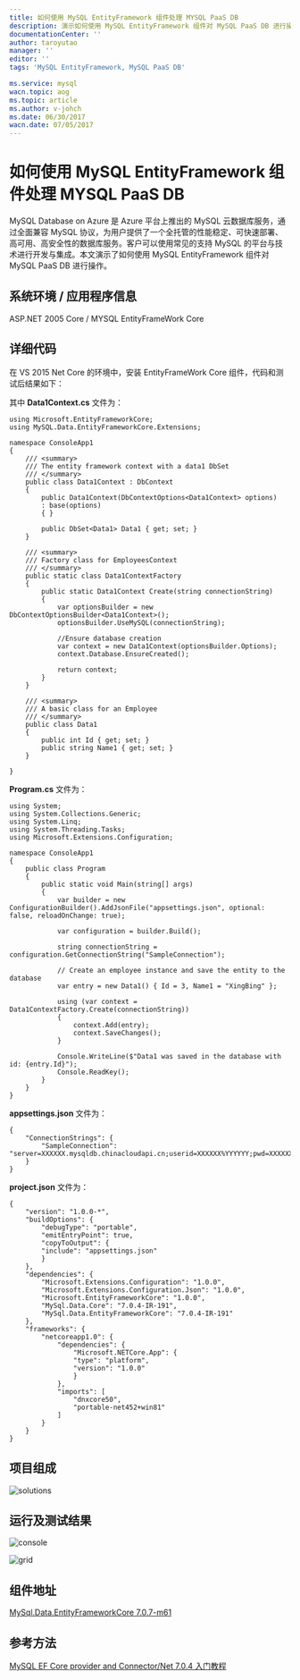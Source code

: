```yaml
---
title: 如何使用 MySQL EntityFramework 组件处理 MYSQL PaaS DB
description: 演示如何使用 MySQL EntityFramework 组件对 MySQL PaaS DB 进行操作
documentationCenter: ''
author: taroyutao
manager: ''
editor: ''
tags: 'MySQL EntityFramework, MySQL PaaS DB'

ms.service: mysql
wacn.topic: aog
ms.topic: article
ms.author: v-johch
ms.date: 06/30/2017
wacn.date: 07/05/2017
---
```


# 如何使用 MySQL EntityFramework 组件处理 MYSQL PaaS DB

MySQL Database on Azure 是 Azure 平台上推出的 MySQL 云数据库服务，通过全面兼容 MySQL 协议，为用户提供了一个全托管的性能稳定、可快速部署、高可用、高安全性的数据库服务。客户可以使用常见的支持 MySQL 的平台与技术进行开发与集成。本文演示了如何使用 MySQL EntityFramework 组件对 MySQL PaaS DB 进行操作。

## 系统环境 / 应用程序信息

ASP.NET 2005 Core / MYSQL EntityFrameWork Core

## 详细代码

在 VS 2015 Net Core 的环境中，安装 EntityFrameWork Core 组件，代码和测试后结果如下：
 
其中 **Data1Context.cs** 文件为：

    using Microsoft.EntityFrameworkCore;
    using MySQL.Data.EntityFrameworkCore.Extensions;
    
    namespace ConsoleApp1
    {
        /// <summary>
        /// The entity framework context with a data1 DbSet
        /// </summary>
        public class Data1Context : DbContext
        {
            public Data1Context(DbContextOptions<Data1Context> options)
            : base(options)
            { }
    
            public DbSet<Data1> Data1 { get; set; }
        }
    
        /// <summary>
        /// Factory class for EmployeesContext
        /// </summary>
        public static class Data1ContextFactory
        {
            public static Data1Context Create(string connectionString)
            {
                var optionsBuilder = new DbContextOptionsBuilder<Data1Context>();
                optionsBuilder.UseMySQL(connectionString);
    
                //Ensure database creation
                var context = new Data1Context(optionsBuilder.Options);
                context.Database.EnsureCreated();
    
                return context;
            }
        }
    
        /// <summary>
        /// A basic class for an Employee
        /// </summary>
        public class Data1
        {
            public int Id { get; set; }
            public string Name1 { get; set; }
        }
    
    }

**Program.cs** 文件为：

    using System;
    using System.Collections.Generic;
    using System.Linq;
    using System.Threading.Tasks;
    using Microsoft.Extensions.Configuration;
    
    namespace ConsoleApp1
    {
        public class Program
        {
            public static void Main(string[] args)
            {
                var builder = new ConfigurationBuilder().AddJsonFile("appsettings.json", optional: false, reloadOnChange: true);
    
                var configuration = builder.Build();
    
                string connectionString = configuration.GetConnectionString("SampleConnection");
    
                // Create an employee instance and save the entity to the database
                var entry = new Data1() { Id = 3, Name1 = "XingBing" };
    
                using (var context = Data1ContextFactory.Create(connectionString))
                {
                    context.Add(entry);
                    context.SaveChanges();
                }
    
                Console.WriteLine($"Data1 was saved in the database with id: {entry.Id}");
                Console.ReadKey();
            }
        }
    }
    
**appsettings.json** 文件为：

    {
        "ConnectionStrings": {
            "SampleConnection": "server=XXXXXX.mysqldb.chinacloudapi.cn;userid=XXXXXX%YYYYYY;pwd=XXXXXXXXX;port=3306;database=xyudb;sslmode=none;"
        }
    }
    
**project.json** 文件为：

    {
        "version": "1.0.0-*",
        "buildOptions": {
            "debugType": "portable",
            "emitEntryPoint": true,
            "copyToOutput": {
            "include": "appsettings.json"
            }
        },
        "dependencies": {
            "Microsoft.Extensions.Configuration": "1.0.0",
            "Microsoft.Extensions.Configuration.Json": "1.0.0",
            "Microsoft.EntityFrameworkCore": "1.0.0",
            "MySql.Data.Core": "7.0.4-IR-191",
            "MySql.Data.EntityFrameworkCore": "7.0.4-IR-191"
        },
        "frameworks": {
            "netcoreapp1.0": {
                "dependencies": {
                    "Microsoft.NETCore.App": {
                    "type": "platform",
                    "version": "1.0.0"
                    }
                },
                "imports": [
                    "dnxcore50",
                    "portable-net452+win81"
                ]
            }
        }
    }

## 项目组成

![solutions](./media/aog-mysql-howto-use-mysql-entity-framework-component/solutions.jpg)

## 运行及测试结果

![console](./media/aog-mysql-howto-use-mysql-entity-framework-component/console.jpg)

![grid](./media/aog-mysql-howto-use-mysql-entity-framework-component/grid.jpg)

## 组件地址

[MySql.Data.EntityFrameworkCore 7.0.7-m61](https://www.nuget.org/packages/MySql.Data.EntityFrameworkCore)

## 参考方法

[MySQL EF Core provider and Connector/Net 7.0.4 入门教程](http://insidemysql.com/howto-starting-with-mysql-ef-core-provider-and-connectornet-7-0-4/)

